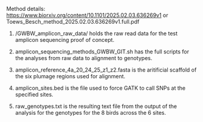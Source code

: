 Method details: https://www.biorxiv.org/content/10.1101/2025.02.03.636269v1 or Toews_Besch_method_2025.02.03.636269v1.full.pdf

1) /GWBW_amplicon_raw_data/ holds the raw read data for the test amplicon sequencing proof of concept.
   
2) amplicon_sequencing_methods_GWBW_GIT.sh has the full scripts for the analyses from raw data to alignment to genotypes.

3) amplicon_reference_4a_20_24_25_z1_z2.fasta is the aritificial scaffold of the six plumage regions used for alignment.
   
4) amplicon_sites.bed is the file used to force GATK to call SNPs at the specified sites.

5) raw_genotypes.txt is the resulting text file from the output of the analysis for the genotypes for the 8 birds across the 6 sites.
